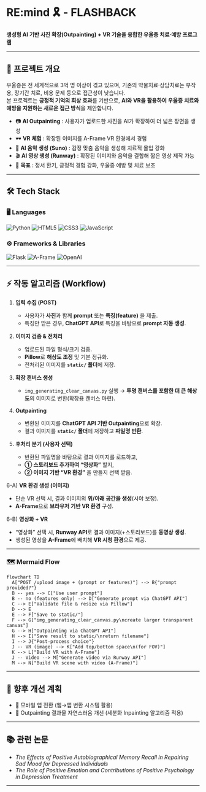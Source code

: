 # RE:mind 🎗️ - FLASHBACK
**생성형 AI 기반 사진 확장(Outpainting) + VR 기술을 융합한 우울증 치료·예방 프로그램**

---

## 📌 프로젝트 개요
우울증은 전 세계적으로 3억 명 이상이 겪고 있으며, 기존의 약물치료·상담치료는 부작용, 장기간 치료, 비용 문제 등으로 접근성이 낮습니다.  
본 프로젝트는 **긍정적 기억의 회상 효과**를 기반으로, **AI와 VR을 활용하여 우울증 치료와 예방을 지원하는 새로운 접근 방식**을 제안합니다.

- 📷 **AI Outpainting** : 사용자가 업로드한 사진을 AI가 확장하여 더 넓은 장면을 생성  
- 🕶️ **VR 체험** : 확장된 이미지를 A-Frame VR 환경에서 경험
- 🎵 **AI 음악 생성 (Suno)** : 감정 맞춤 음악을 생성해 치료적 몰입 강화  
- 🎬 **AI 영상 생성 (Runway)** : 확장된 이미지와 음악을 결합해 짧은 영상 제작 가능  
- 🎯 **목표** : 정서 환기, 긍정적 경험 강화, 우울증 예방 및 치료 보조

---

## 🛠️ Tech Stack

### 🖥️ Languages
![Python](https://img.shields.io/badge/Python-3776AB?style=for-the-badge&logo=python&logoColor=white)
![HTML5](https://img.shields.io/badge/HTML5-E34F26?style=for-the-badge&logo=html5&logoColor=white)
![CSS3](https://img.shields.io/badge/CSS3-1572B6?style=for-the-badge&logo=css3&logoColor=white)
![JavaScript](https://img.shields.io/badge/JavaScript-F7DF1E?style=for-the-badge&logo=javascript&logoColor=black)

### ⚙️ Frameworks & Libraries
![Flask](https://img.shields.io/badge/Flask-000000?style=for-the-badge&logo=flask&logoColor=white)
![A-Frame](https://img.shields.io/badge/Aframe.js-EF2D5E?style=for-the-badge&logo=mozilla&logoColor=white)
![OpenAI](https://img.shields.io/badge/OpenAI-412991?style=for-the-badge&logo=openai&logoColor=white)

---

## ⚡ 작동 알고리즘 (Workflow)

1) **입력 수집 (POST)**
   - 사용자가 **사진**과 함께 **prompt** 또는 **특징(feature)** 을 제출.
   - 특징만 받은 경우, **ChatGPT API**로 특징을 바탕으로 **prompt 자동 생성**.

2) **이미지 검증 & 전처리**
   - 업로드된 파일 형식/크기 검증.
   - **Pillow**로 **해상도 조정** 및 기본 정규화.
   - 전처리된 이미지를 **`static/` 폴더**에 저장.

3) **확장 캔버스 생성**
   - `img_generating_clear_canvas.py` 실행 → **투명 캔버스를 포함한 더 큰 해상도**의 이미지로 변환(확장용 캔버스 마련).

4) **Outpainting**
   - 변환된 이미지를 **ChatGPT API 기반 Outpainting**으로 확장.
   - 결과 이미지를 **`static/` 폴더**에 저장하고 **파일명 반환**.

5) **후처리 분기 (사용자 선택)**
   - 반환된 파일명을 바탕으로 결과 이미지를 로드하고,
   - **① 스토리보드 추가하여 “영상화”** 할지,
   - **② 이미지 기반 “VR 환경”** 을 만들지 선택 받음.

6-A) **VR 환경 생성 (이미지)**
   - 단순 VR 선택 시, 결과 이미지의 **위/아래 공간을 생성**(시야 보정).
   - **A-Frame**으로 **브라우저 기반 VR 환경** 구성.

6-B) **영상화 + VR**
   - “영상화” 선택 시, **Runway API**로 결과 이미지(+스토리보드)를 **동영상 생성**.
   - 생성된 영상을 **A-Frame**에 배치해 **VR 시청 환경**으로 제공.

---

### 🗺️ Mermaid Flow
```mermaid
flowchart TD
  A["POST /upload image + (prompt or features)"] --> B{"prompt provided?"}
  B -- yes --> C["Use user prompt"]
  B -- no (features only) --> D["Generate prompt via ChatGPT API"]
  C --> E["Validate file & resize via Pillow"]
  D --> E
  E --> F["Save to static/"]
  F --> G["img_generating_clear_canvas.py\ncreate larger transparent canvas"]
  G --> H["Outpainting via ChatGPT API"]
  H --> I["Save result to static/\nreturn filename"]
  I --> J{"Post-process choice"}
  J -- VR (image) --> K["Add top/bottom space\n(for FOV)"]
  K --> L["Build VR with A-Frame"]
  J -- Video --> M["Generate video via Runway API"]
  M --> N["Build VR scene with video (A-Frame)"]
```

---
## 📌 향후 개선 계획
- 📱 모바일 앱 전환 (웹→앱 변환 시스템 활용)  
- 🔧 Outpainting 결과물 자연스러움 개선 (세분화 Inpainting 알고리즘 적용)  

---

## 📚 관련 논문  
  - *The Effects of Positive Autobiographical Memory Recall in Repairing Sad Mood for Depressed Individuals*  
  - *The Role of Positive Emotion and Contributions of Positive Psychology in Depression Treatment*  

---
